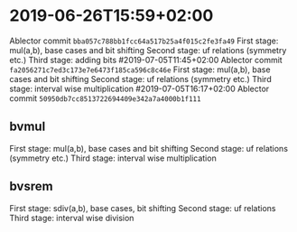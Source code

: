 # 2019-06-26T15:59+02:00
Ablector commit `bba057c788bb1fcc64a517b25a4f015c2fe3fa49`
First stage: mul(a,b), base cases and bit shifting
Second stage: uf relations (symmetry etc.)
Third stage: adding bits
#2019-07-05T11:45+02:00
Ablector commit `fa2056271c7ed3c173e7e6473f185ca596c8c46e`
First stage: mul(a,b), base cases and bit shifting
Second stage: uf relations (symmetry etc.)
Third stage: interval wise multiplication
#2019-07-05T16:17+02:00
Ablector commit `50950db7cc8513722694409e342a7a4000b1f111`
## bvmul
First stage: mul(a,b), base cases and bit shifting
Second stage: uf relations (symmetry etc.)
Third stage: interval wise multiplication
## bvsrem
First stage: sdiv(a,b), base cases, bit shifting
Second stage: uf relations
Third stage: interval wise division